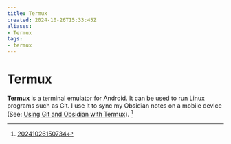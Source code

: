 ```yaml
---
title: Termux
created: 2024-10-26T15:33:45Z
aliases:
- Termux
tags:
- termux
---
```


# Termux 

**Termux** is a terminal emulator for Android. It can be used to run Linux programs such as Git. I use it to sync my Obsidian notes on a mobile device (See: [Using Git and Obsidian with Termux](termux-git-obsidian.md)). [^1]

[^1]: [20241026150734](../entries/20241026150734.md)
